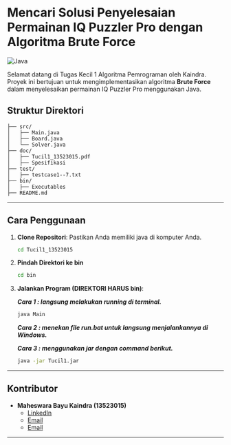 # Mencari Solusi Penyelesaian Permainan IQ Puzzler Pro dengan Algoritma Brute Force

![Java](https://img.shields.io/badge/Java-21-blue)

Selamat datang di Tugas Kecil 1 Algoritma Pemrograman oleh Kaindra. Proyek ini bertujuan untuk mengimplementasikan algoritma **Brute Force** dalam menyelesaikan permainan IQ Puzzler Pro menggunakan Java.

## Struktur Direktori

```
├── src/
│   ├── Main.java
│   ├── Board.java
│   └── Solver.java
├── doc/
│   ├── Tucil1_13523015.pdf
│   ├── Spesifikasi
├── test/
│   ├── testcase1--7.txt
├── bin/
│   ├── Executables
├── README.md
```

---

## Cara Penggunaan

1. **Clone Repositori**:
   Pastikan Anda memiliki java di komputer Anda.
   ```bash
   cd Tucil1_13523015
   ```
2. **Pindah Direktori ke bin**
   ```bash
   cd bin
   ```
3. **Jalankan Program (DIREKTORI HARUS bin)**:

   ***Cara 1 : langsung melakukan running di terminal.***

   ```bash
   java Main
   ```

   ***Cara 2 : menekan file run.bat untuk langsung menjalankannya di Windows.***

   ***Cara 3 : menggunakan jar dengan command berikut.***
   
   ```bash
   java -jar Tucil1.jar

   ```

---

## Kontributor

- **Maheswara Bayu Kaindra (13523015)**  
  - [LinkedIn](https://www.linkedin.com/in/maheswarakaindra/)  
  - [Email](mailto:2kaindramaheswara11@gmail.com)
  - [Email](mailto:213523015@std.stei.itb.ac.id)

---
